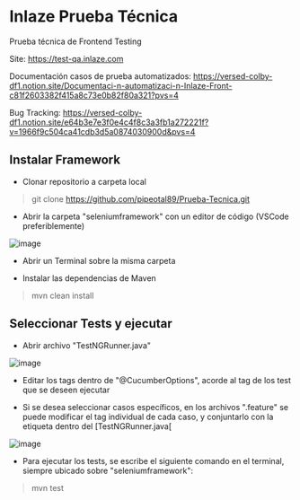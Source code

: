 # Inlaze Prueba Técnica

Prueba técnica de Frontend Testing

Site: https://test-qa.inlaze.com

Documentación casos de prueba automatizados: https://versed-colby-df1.notion.site/Documentaci-n-automatizaci-n-Inlaze-Front-c81f2603382f415a8c73e0b82f80a321?pvs=4

Bug Tracking: https://versed-colby-df1.notion.site/e64b3e7e3f0e4c4f8c3a3fb1a272221f?v=1966f9c504ca41cdb3d5a0874030900d&pvs=4

## Instalar Framework

- Clonar repositorio a carpeta local

> git clone https://github.com/pipeotal89/Prueba-Tecnica.git

- Abrir la carpeta "seleniumframework" con un editor de código (VSCode preferiblemente)

![image](https://github.com/pipeotal89/Prueba-Tecnica/assets/91172603/d3f4800f-0da4-46cc-977c-27601e048303)

- Abrir un Terminal sobre la misma carpeta

- Instalar las dependencias de Maven

> mvn clean install

## Seleccionar Tests y ejecutar

- Abrir archivo "TestNGRunner.java"

![image](https://github.com/pipeotal89/Prueba-Tecnica/assets/91172603/5ef1ddd9-7fde-434a-bd9b-3d10961add33)

- Editar los tags dentro de "@CucumberOptions", acorde al tag de los test que se deseen ejecutar

- Si se desea seleccionar casos específicos, en los archivos ".feature" se puede modificar el tag individual de cada caso, y conjuntarlo con la etiqueta dentro del [TestNGRunner.java[

![image](https://github.com/pipeotal89/Prueba-Tecnica/assets/91172603/a20773bd-c204-460e-8479-3f0545f2e79d)

- Para ejecutar los tests, se escribe el siguiente comando en el terminal, siempre ubicado sobre "seleniumframework":

> mvn test


